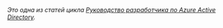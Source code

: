 *Это одна из статей цикла [Руководство разработчика по Azure Active Directory](../articles/active-directory/active-directory-developers-guide.md).*

<!---HONumber=58_postMigration-->